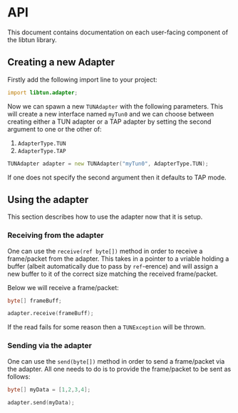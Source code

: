 API
===

This document contains documentation on each user-facing component of the libtun library.

## Creating a new Adapter

Firstly add the following import line to your project:

```d
import libtun.adapter;
```

Now we can spawn a new `TUNAdapter` with the following parameters. This will
create a new interface named `myTun0` and we can choose between creating either
a TUN adapter or a TAP adapter by setting the second argument to one or the other
of:

1. `AdapterType.TUN`
2. `AdapterType.TAP`

```d
TUNAdapter adapter = new TUNAdapter("myTun0", AdapterType.TUN);
```

If one does not specify the second argument then it defaults to TAP mode.

## Using the adapter

This section describes how to use the adapter now that it is setup.

### Receiving from the adapter

One can use the `receive(ref byte[])` method in order to receive a frame/packet
from the adapter. This takes in a pointer to a vriable holding a buffer
(albeit automatically due to pass by `ref`-erence) and will assign a new
buffer to it of the correct size matching the received frame/packet.

Below we will receive a frame/packet:

```d
byte[] frameBuff;

adapter.receive(frameBuff);
```

If the read fails for some reason then a `TUNException` will be thrown.

### Sending via the adapter

One can use the `send(byte[])` method in order to send a frame/packet via
the adapter. All one needs to do is to provide the frame/packet to be sent
as follows:

```d
byte[] myData = [1,2,3,4];

adapter.send(myData);
```